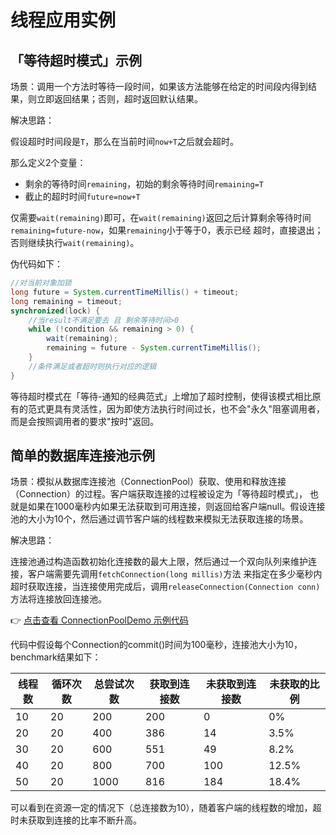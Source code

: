 # 线程应用实例

## 「等待超时模式」示例

场景：调用一个方法时等待一段时间，如果该方法能够在给定的时间段内得到结果，则立即返回结果；否则，超时返回默认结果。

解决思路：

假设超时时间段是`T`，那么在当前时间`now+T`之后就会超时。

那么定义2个变量：
* 剩余的等待时间`remaining`，初始的剩余等待时间`remaining=T`
* 截止的超时时间`future=now+T`

仅需要`wait(remaining)`即可，在`wait(remaining)`返回之后计算剩余等待时间`remaining=future-now`，如果`remaining`小于等于0，表示已经
超时，直接退出；否则继续执行`wait(remaining)`。

伪代码如下：

```java
//对当前对象加锁
long future = System.currentTimeMillis() + timeout;
long remaining = timeout;
synchronized(lock) {
    //当result不满足要去 且 剩余等待时间>0
    while (!condition && remaining > 0) {
        wait(remaining);
        remaining = future - System.currentTimeMillis();
    }
    //条件满足或者超时则执行对应的逻辑
}
```

等待超时模式在「等待-通知的经典范式」上增加了超时控制，使得该模式相比原有的范式更具有灵活性，因为即使方法执行时间过长，也不会"永久"阻塞调用者，
而是会按照调用者的要求"按时"返回。

## 简单的数据库连接池示例

场景：模拟从数据库连接池（ConnectionPool）获取、使用和释放连接（Connection）的过程。客户端获取连接的过程被设定为「等待超时模式」，
也就是如果在1000毫秒内如果无法获取到可用连接，则返回给客户端null。假设连接池的大小为10个，然后通过调节客户端的线程数来模拟无法获取连接的场景。

解决思路：

连接池通过构造函数初始化连接数的最大上限，然后通过一个双向队列来维护连接，客户端需要先调用`fetchConnection(long millis)`方法
来指定在多少毫秒内超时获取连接，当连接使用完成后，调用`releaseConnection(Connection conn)`方法将连接放回连接池。


👉 [点击查看 ConnectionPoolDemo 示例代码](../../java/org/concurrency/thread/ConnectionPoolDemo.java)

代码中假设每个Connection的commit()时间为100毫秒，连接池大小为10，benchmark结果如下：

|线程数|循环次数|总尝试次数|获取到连接数|未获取到连接数|未获取的比例|
|---|---|---|---|---|---|
|10|20|200|200|0|0%|
|20|20|400|386|14|3.5%|
|30|20|600|551|49|8.2%|
|40|20|800|700|100|12.5%|
|50|20|1000|816|184|18.4%|

可以看到在资源一定的情况下（总连接数为10），随着客户端的线程数的增加，超时未获取到连接的比率不断升高。